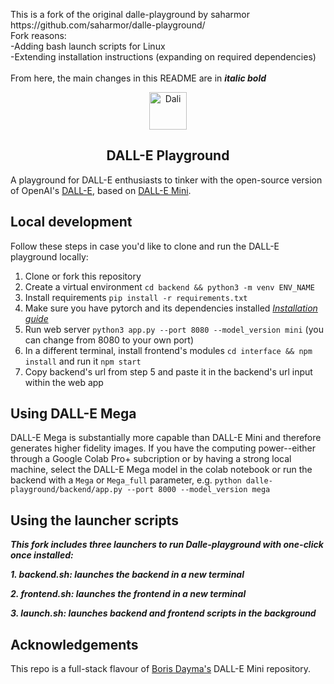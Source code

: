 <p>This is a fork of the original dalle-playground by saharmor<br>
https://github.com/saharmor/dalle-playground/
  <br>Fork reasons:
  <br>-Adding bash launch scripts for Linux
  <br>-Extending installation instructions (expanding on required dependencies)
  <br>
  <br>From here, the main changes in this README are in <i><b>italic bold</b></i>
  </p>
<p align="center">
<img src="https://emojipedia-us.s3.dualstack.us-west-1.amazonaws.com/thumbs/240/apple/285/woman-artist_1f469-200d-1f3a8.png" width="60" alt="Dali">
  <h2 align="center">DALL-E Playground</h2>
</p>

A playground for DALL-E enthusiasts to tinker with the open-source version of
OpenAI's [DALL-E](https://openai.com/blog/dall-e/), based on [DALL-E Mini](https://github.com/borisdayma/dalle-mini).

## Local development

Follow these steps in case you'd like to clone and run the DALL-E playground locally:

1. Clone or fork this repository
2. Create a virtual environment `cd backend && python3 -m venv ENV_NAME`
3. Install requirements `pip install -r requirements.txt`
5. Make sure you have pytorch and its dependencies
   installed _[Installation guide](https://pytorch.org/get-started/locally/)_
5. Run web server `python3 app.py --port 8080 --model_version mini` (you can change from 8080 to your own port)
6. In a different terminal, install frontend's modules `cd interface && npm install` and run
   it `npm start`
7. Copy backend's url from step 5 and paste it in the backend's url input within the web app

## Using DALL-E Mega
DALL-E Mega is substantially more capable than DALL-E Mini and therefore generates higher fidelity images. If you have the computing power--either through a Google Colab Pro+ subcription or by having a strong local machine, select the DALL-E Mega model in the colab notebook or run the backend with a `Mega` or `Mega_full` parameter, e.g. `python dalle-playground/backend/app.py --port 8000 --model_version mega`

## Using the launcher scripts
**_This fork includes three launchers to run Dalle-playground with one-click once installed:_**

**_1. backend.sh: launches the backend in a new terminal_**

**_2. frontend.sh: launches the frontend in a new terminal_**

**_3. launch.sh: launches backend and frontend scripts in the background_**

## Acknowledgements

This repo is a full-stack flavour of [Boris Dayma's](https://github.com/borisdayma) DALL-E Mini
repository. 
